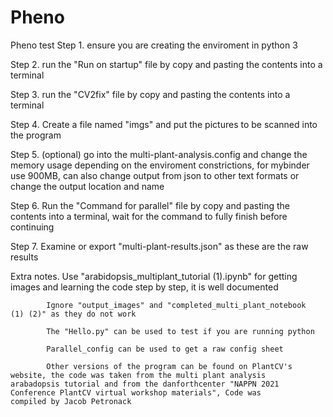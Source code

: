 # Pheno
Pheno test
Step 1. ensure you are creating the enviroment in python 3

Step 2. run the "Run on startup" file by copy and pasting the contents             into a terminal

Step 3. run the "CV2fix" file by copy and pasting the contents into a               terminal

Step 4. Create a file named "imgs" and put the pictures to be scanned               into the program

Step 5. (optional) go into the multi-plant-analysis.config and change the           memory usage depending on the enviroment constrictions, for                 mybinder use 900MB, can also change output from json to other               text formats or change the output location and name

Step 6. Run the "Command for parallel" file by copy and pasting the                 contents into a terminal, wait for the command to fully finish             before continuing

Step 7. Examine or export "multi-plant-results.json" as these are the raw           results

Extra notes. Use "arabidopsis_multiplant_tutorial (1).ipynb" for getting               images and learning the code step by step, it is well                       documented

            Ignore "output_images" and "completed_multi_plant_notebook                 (1) (2)" as they do not work

            The "Hello.py" can be used to test if you are running python

            Parallel_config can be used to get a raw config sheet

            Other versions of the program can be found on PlantCV's                     website, the code was taken from the multi plant analysis                   arabadopsis tutorial and from the danforthcenter "NAPPN 2021               Conference PlantCV virtual workshop materials", Code was                   compiled by Jacob Petronack
